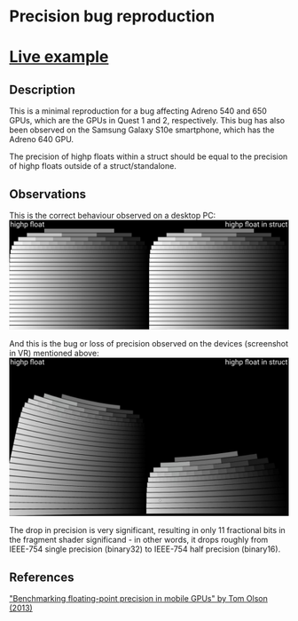# Precision bug reproduction

# [Live example](https://jure.github.io/precision-bug-repro/)

## Description

This is a minimal reproduction for a bug affecting Adreno 540 and 650 GPUs, which are the GPUs in Quest 1 and 2, respectively. This bug has also been observed on the Samsung Galaxy S10e smartphone, which has the Adreno 640 GPU.

The precision of highp floats within a struct should be equal to the precision of highp floats outside of a struct/standalone.

## Observations

This is the correct behaviour observed on a desktop PC:
![Annotated precision benchmark - desktop](precision-desktop-annotated.png)

And this is the bug or loss of precision observed on the devices (screenshot in VR) mentioned above:
![Annotated precision benchmark - Quest 1](precision-quest1-annotated.png)

The drop in precision is very significant, resulting in only 11 fractional bits in the fragment shader significand - in other words, it drops roughly from IEEE-754 single precision (binary32) to IEEE-754 half precision (binary16).

## References

["Benchmarking floating-point precision in mobile GPUs" by Tom Olson (2013)](https://community.arm.com/developer/tools-software/graphics/b/blog/posts/benchmarking-floating-point-precision-in-mobile-gpus)

